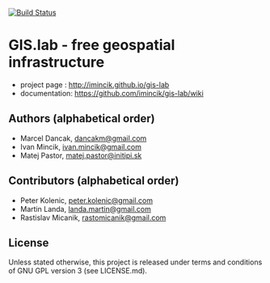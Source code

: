 [![Build Status](https://travis-ci.org/imincik/gis-lab.svg?branch=master)](https://travis-ci.org/imincik/gis-lab)

# GIS.lab - free geospatial infrastructure
 * project page : http://imincik.github.io/gis-lab
 * documentation: https://github.com/imincik/gis-lab/wiki


## Authors (alphabetical order)
 * Marcel Dancak, dancakm@gmail.com
 * Ivan Mincik, ivan.mincik@gmail.com
 * Matej Pastor, matej.pastor@initipi.sk

## Contributors (alphabetical order)
 * Peter Kolenic, peter.kolenic@gmail.com
 * Martin Landa, landa.martin@gmail.com
 * Rastislav Micanik, rastomicanik@gmail.com

## License
Unless stated otherwise, this project is released under terms and conditions of GNU GPL version 3 (see LICENSE.md).
